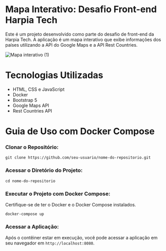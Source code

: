 # Mapa Interativo: Desafio Front-end Harpia Tech
Este é um projeto desenvolvido como parte do desafio de front-end da Harpia Tech. A aplicação é um mapa interativo que exibe informações dos países utilizando a API do Google Maps e a API Rest Countries.

![Mapa interativo (1)](https://github.com/JeanClaroCode/mapa_interativo_desafio_front-end-/assets/160747774/76a52ad1-c89c-4276-9e79-f88bfc929bcf)



# Tecnologias Utilizadas
- HTML, CSS e JavaScript
- Docker
- Bootstrap 5
- Google Maps API
- Rest Countries API

# Guia de Uso com Docker Compose
### Clonar o Repositório:
```
git clone https://github.com/seu-usuario/nome-do-repositorio.git
```
### Acessar o Diretório do Projeto:
```
cd nome-do-repositorio
```
### Executar o Projeto com Docker Compose:
Certifique-se de ter o Docker e o Docker Compose instalados.
```
docker-compose up
```

### Acessar a Aplicação:
Após o contêiner estar em execução, você pode acessar a aplicação em seu navegador em `http://localhost:8080`.
